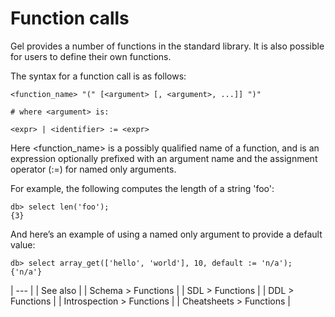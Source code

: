 # Function calls

Gel provides a number of functions in the standard library. It is also possible for users to define their own functions.

The syntax for a function call is as follows:

```edgeql-synopsis
<function_name> "(" [<argument> [, <argument>, ...]] ")"

# where <argument> is:

<expr> | <identifier> := <expr>
```

Here <function_name> is a possibly qualified name of a function, and <argument> is an expression optionally prefixed with an argument name and the assignment operator (:=) for named only arguments.

For example, the following computes the length of a string 'foo':

```edgeql-repl
db> select len('foo');
{3}
```

And here’s an example of using a named only argument to provide a default value:

```edgeql-repl
db> select array_get(['hello', 'world'], 10, default := 'n/a');
{'n/a'}
```

| --- |
| See also |
| Schema > Functions |
| SDL > Functions |
| DDL > Functions |
| Introspection > Functions |
| Cheatsheets > Functions |

